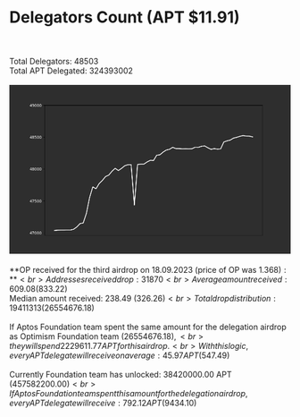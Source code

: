 # Delegators Count (APT $11.91)<br><br>
Total Delegators: 48503<br>
Total APT Delegated: 324393002<br><br>
![Delegators Plot](delegators_plot.png)<br><br>
**OP received for the third airdrop on 18.09.2023 (price of OP was $1.368):**<br>
Addresses received drop: 31870<br>
Average amount received: 609.08 ($833.22)<br>
Median amount received: 238.49 ($326.26)<br>
Total drop distribution: 19411313 ($26554676.18)<br><br>
If Aptos Foundation team spent the same amount for the delegation airdrop as Optimism Foundation team ($26554676.18),<br>
they will spend 2229611.77 APT for this airdrop.<br>
With this logic, every APT delegate will receive on average: 45.97 APT ($547.49)<br><br>
Currently Foundation team has unlocked: 38420000.00 APT ($457582200.00)<br>
If Aptos Foundation team spent this amount for the delegation airdrop, every APT delegate will receive : 792.12 APT ($9434.10)<br>
